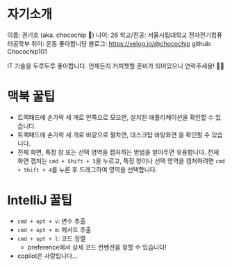 # 자기소개
이름: 권기호 (aka. chocochip 🍪)
나이: 26
학교/전공: 서울시립대학교 전자전기컴퓨터공학부
취미: 운동 좋아합니당
블로그: https://velog.io/@chocochip
github: Chocochip101

IT 기술을 두루두루 좋아합니다. 언제든지 커피챗할 준비가 되어있으니 연락주세용! 🙌🏻

# 맥북 꿀팁
- 트랙패드에 손가락 세 개로 안쪽으로 모으면, 설치된 애플리케이션을 확인할 수 있습니다.
- 트랙패드에 손가락 세 개로 바깥으로 펼차면, 데스크탑 바탕화면 을 확인할 수 있습니다.
- 전체 화면, 특정 창 또는 선택 영역을 캡처하는 방법을 알아두면 유용합니다. 전체 화면 캡처는 `cmd + Shift + 3`을 누르고, 특정 창이나 선택 영역을 캡처하려면 `cmd + Shift + 4`를 누른 후 드래그하여 영역을 선택합니다.

# IntelliJ 꿀팁
- `cmd + opt + v`: 변수 추출
- `cmd + opt + m`: 메서드 추출
- `cmd + opt + l`: 코드 정렬
    - preference에서 상세 코드 컨벤션을 정할 수 있습니다!
-  copilot은 사랑입니다...